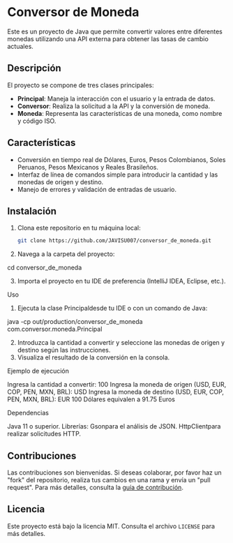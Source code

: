 # Conversor de Moneda

Este es un proyecto de Java que permite convertir valores entre diferentes monedas utilizando una API externa para obtener las tasas de cambio actuales.

## Descripción

El proyecto se compone de tres clases principales:
- **Principal**: Maneja la interacción con el usuario y la entrada de datos.
- **Conversor**: Realiza la solicitud a la API y la conversión de moneda.
- **Moneda**: Representa las características de una moneda, como nombre y código ISO.

## Características

- Conversión en tiempo real de Dólares, Euros, Pesos Colombianos, Soles Peruanos, Pesos Mexicanos y Reales Brasileños.
- Interfaz de línea de comandos simple para introducir la cantidad y las monedas de origen y destino.
- Manejo de errores y validación de entradas de usuario.

## Instalación

1. Clona este repositorio en tu máquina local:
   ```bash
   git clone https://github.com/JAVISU007/conversor_de_moneda.git

2. Navega a la carpeta del proyecto:

cd conversor_de_moneda

3. Importa el proyecto en tu IDE de preferencia (IntelliJ IDEA, Eclipse, etc.).

Uso

1. Ejecuta la clase Principaldesde tu IDE o con un comando de Java:

java -cp out/production/conversor_de_moneda com.conversor.moneda.Principal

2. Introduzca la cantidad a convertir y seleccione las monedas de origen y destino según las instrucciones.
3. Visualiza el resultado de la conversión en la consola.

Ejemplo de ejecución

Ingresa la cantidad a convertir: 100
Ingresa la moneda de origen (USD, EUR, COP, PEN, MXN, BRL): USD
Ingresa la moneda de destino (USD, EUR, COP, PEN, MXN, BRL): EUR
100 Dólares equivalen a 91.75 Euros


Dependencias

Java 11 o superior.
Librerías:
Gsonpara el análisis de JSON.
HttpClientpara realizar solicitudes HTTP.


## Contribuciones

Las contribuciones son bienvenidas. Si deseas colaborar, por favor haz un "fork" del repositorio, realiza tus cambios en una rama y envía un "pull request". Para más detalles, consulta la [guía de contribución](https://docs.github.com/es/pull-requests/collaborating-with-pull-requests/proposing-changes-to-your-work-with-pull-requests/about-pull-requests).

## Licencia

Este proyecto está bajo la licencia MIT. Consulta el archivo `LICENSE` para más detalles.
